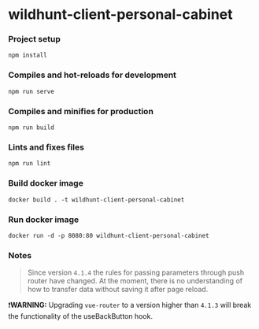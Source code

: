 # wildhunt-client-personal-cabinet

### Project setup
```
npm install
```

### Compiles and hot-reloads for development
```
npm run serve
```

### Compiles and minifies for production
```
npm run build
```

### Lints and fixes files
```
npm run lint
```

### Build docker image
```
docker build . -t wildhunt-client-personal-cabinet
```
  
### Run docker image
```
docker run -d -p 8080:80 wildhunt-client-personal-cabinet
```

### Notes
> Since version `4.1.4` the rules for passing parameters through push router have changed. 
At the moment, there is no understanding of how to transfer data without saving it after page reload.

❗**WARNING:** Upgrading `vue-router` to a version higher than `4.1.3` will break the functionality of the useBackButton hook.
